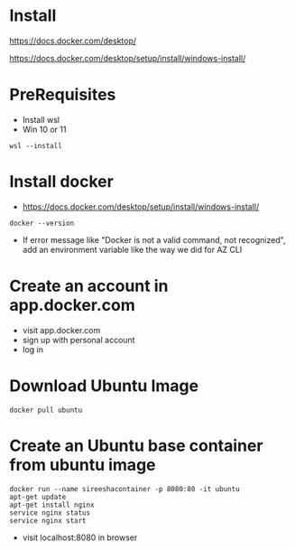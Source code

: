 # Install
https://docs.docker.com/desktop/

https://docs.docker.com/desktop/setup/install/windows-install/

# PreRequisites
- Install wsl
- Win 10 or 11
```
wsl --install
```

# Install docker
- https://docs.docker.com/desktop/setup/install/windows-install/
```
docker --version
```
- If error message like "Docker is not a valid command, not recognized", add an environment variable like the way we did for AZ CLI

# Create an account in app.docker.com
- visit app.docker.com
- sign up with personal account
- log in 

# Download Ubuntu Image
```
docker pull ubuntu
```

# Create an Ubuntu base container from ubuntu image

```
docker run --name sireeshacontainer -p 8080:80 -it ubuntu
apt-get update
apt-get install nginx
service nginx status
service nginx start
```
- visit localhost:8080 in browser
